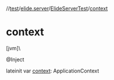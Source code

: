 //[test](../../../index.md)/[elide.server](../index.md)/[ElideServerTest](index.md)/[context](context.md)

# context

[jvm]\

@Inject

lateinit var [context](context.md): ApplicationContext
